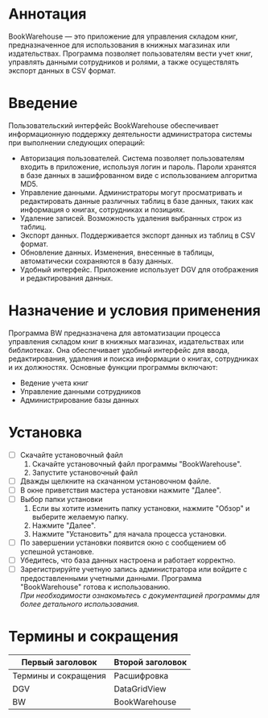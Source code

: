 # Аннотация

BookWarehouse — это приложение для управления складом книг, предназначенное для использования в книжных магазинах или издательствах. Программа позволяет пользователям вести учет книг, управлять данными сотрудников и ролями, а также осуществлять экспорт данных в CSV формат.
# Введение

Пользовательский интерфейс BookWarehouse обеспечивает
информационную поддержку деятельности администратора системы при выполнении
следующих операций:
 - Авторизация пользователей. Система позволяет пользователям входить в приложение, используя логин и пароль. Пароли хранятся в базе данных в зашифрованном виде с использованием алгоритма MD5.
 - Управление данными. Администраторы могут просматривать и редактировать данные различных таблиц в базе данных, таких как информация о книгах, сотрудниках и позициях.
 - Удаление записей. Возможность удаления выбранных строк из таблиц.
 - Экспорт данных. Поддерживается экспорт данных из таблиц в CSV формат.
 - Обновление данных. Изменения, внесенные в таблицы, автоматически сохраняются в базу данных.
 - Удобный интерфейс. Приложение использует DGV для отображения и редактирования данных.
# Назначение и условия применения 
Программа BW предназначена для автоматизации процесса управления складом книг в книжных магазинах, издательствах или библиотеках. Она обеспечивает удобный интерфейс для ввода, редактирования, удаления и поиска информации о книгах, сотрудниках и их должностях. Основные функции программы включают:
- Ведение учета книг
- Управление данными сотрудников
- Администрирование базы данных
# Установка
- [ ] Скачайте установочный файл
  1. Скачайте установочный файл программы "BookWarehouse".
  2. Запустите установочный файл
- [ ] Дважды щелкните на скачанном установочном файле.
- [ ] В окне приветствия мастера установки нажмите "Далее".
- [ ] Выбор папки установки
  1. Если вы хотите изменить папку установки, нажмите "Обзор" и выберите желаемую папку.
  2. Нажмите "Далее".
  3. Нажмите "Установить" для начала процесса установки.
- [ ] По завершении установки появится окно с сообщением об успешной установке.
- [ ] Убедитесь, что база данных настроена и работает корректно.
- [ ] Зарегистрируйте учетную запись администратора или войдите с предоставленными учетными данными.
Программа "BookWarehouse" готова к использованию.<br>
*При необходимости ознакомьтесь с документацией программы для более детального использования.*
# Термины и сокращения 
Первый заголовок | Второй заголовок
------------ | ------------
Термины и сокращения | Расшифровка
DGV | DataGridView
BW | BookWarehouse
